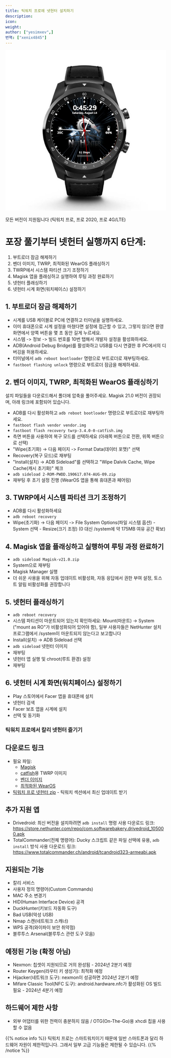 ```yaml
---
title: 틱워치 프로에 넷헌터 설치하기
description:
icon:
weight:
author: ["yesimxev",]
번역: ["xenix4845"]
---
```


![](NetHunter-TicWatch.png)

모든 버전이 지원됩니다 (틱워치 프로, 프로 2020, 프로 4G/LTE)

# 포장 풀기부터 넷헌터 실행까지 6단계:

1. 부트로더 잠금 해제하기
2. 벤더 이미지, TWRP, 최적화된 WearOS 플래싱하기
3. TWRP에서 시스템 파티션 크기 조정하기
4. Magisk 앱을 플래싱하고 실행하여 루팅 과정 완료하기
5. 넷헌터 플래싱하기
6. 넷헌터 시계 화면(워치페이스) 설정하기

## 1. 부트로더 잠금 해제하기

- 시계를 USB 케이블로 PC에 연결하고 터미널을 실행하세요.
- 이미 휴대폰으로 시계 설정을 마쳤다면 설정에 접근할 수 있고, 그렇지 않으면 환영 화면에서 양쪽 버튼을 몇 초 동안 길게 누르세요.
- 시스템 -> 정보 -> 빌드 번호를 10번 탭해서 개발자 설정을 활성화하세요.
- ADB(Android Debug Bridge)를 활성화하고 USB를 다시 연결한 후 PC에서의 디버깅을 허용하세요.
- 터미널에서 `adb reboot bootloader` 명령으로 부트로더로 재부팅하세요.
- `fastboot flashing unlock` 명령으로 부트로더 잠금을 해제하세요.

## 2. 벤더 이미지, TWRP, 최적화된 WearOS 플래싱하기

설치 파일들을 다운로드해서 폴더에 압축을 풀어주세요.
Magisk 21.0 버전이 권장되며, 아래 링크에 포함되어 있습니다.

- ADB를 다시 활성화하고 `adb reboot bootloader` 명령으로 부트로더로 재부팅하세요.
- `fastboot flash vendor vendor.img`
- `fastboot flash recovery twrp-3.4.0-0-catfish.img`
- 측면 버튼을 사용하여 복구 모드를 선택하세요 (아래쪽 버튼으로 전환, 위쪽 버튼으로 선택)
- "Wipe(초기화) -> 다음 페이지 -> Format Data(데이터 포맷)" 선택
- Recovery(복구 모드)로 재부팅
- "Install(설치) -> ADB Sideload"를 선택하고 "Wipe Dalvik Cache, Wipe Cache(캐시 초기화)" 체크
- `adb sideload 2-ROM-PWDD.190617.074-AUG-09.zip`
- 재부팅 후 초기 설정 진행 (WearOS 앱을 통해 휴대폰과 페어링)

## 3. TWRP에서 시스템 파티션 크기 조정하기

- ADB를 다시 활성화하세요
- `adb reboot recovery`
- Wipe(초기화) -> 다음 페이지 -> File System Options(파일 시스템 옵션) - System 선택 - Resize(크기 조정) (0 대신 /system에 약 175MB 여유 공간 확보)

## 4. Magisk 앱을 플래싱하고 실행하여 루팅 과정 완료하기

- `adb sideload Magisk-v21.0.zip`
- System으로 재부팅
- Magisk Manager 실행
- 더 쉬운 사용을 위해 자동 업데이트 비활성화, 자동 응답에서 권한 부여 설정, 토스트 알림 비활성화를 권장합니다

## 5. 넷헌터 플래싱하기

- `adb reboot recovery`
- 시스템 파티션이 마운트되어 있는지 확인하세요: Mount(마운트) -> System ("mount as RO"가 비활성화되어 있어야 함), 일부 사용자들은 NetHunter 설치 프로그램에서 /system이 마운트되지 않는다고 보고합니다
- Install(설치) -> ADB Sideload 선택
- `adb sideload` 넷헌터 이미지
- 재부팅
- 넷헌터 앱 실행 및 chroot(루트 환경) 설정
- 재부팅

## 6. 넷헌터 시계 화면(워치페이스) 설정하기

- Play 스토어에서 Facer 앱을 휴대폰에 설치
- 넷헌터 검색
- Facer 보조 앱을 시계에 설치
- 선택 및 동기화

### 틱워치 프로에서 칼리 넷헌터 즐기기

## 다운로드 링크

- 필요 파일:
  - [Magisk](https://kali.download/nethunter-images/devices/catfish/Magisk-v21.0.zip)
  - [catfish](https://kali.download/nethunter-images/devices/catfish/twrp-3.4.0-0-catfish.img)용 TWRP 이미지
  - [벤더 이미지](https://kali.download/nethunter-images/devices/catfish/vendor.img)
  - [최적화된 WearOS](https://kali.download/nethunter-images/devices/catfish/2-ROM-PWDD.190617.074-AUG-09.zip)
- [틱워치 프로 넷헌터 zip](https://www.kali.org/get-kali/#kali-mobile) - 틱워치 섹션에서 최신 업데이트 받기

## 추가 지원 앱

- Drivedroid: 최신 버전을 설치하려면 `adb install` 명령 사용
다운로드 링크: https://store.nethunter.com/repo/com.softwarebakery.drivedroid_105000.apk
- TotalCommander(전체 명령어): Ducky 스크립트 같은 파일 선택에 유용, `adb install` 방식 사용
다운로드 링크: https://www.totalcommander.ch/android/tcandroid323-armeabi.apk

## 지원되는 기능

- 칼리 서비스
- 사용자 정의 명령어(Custom Commands)
- MAC 주소 변경기
- HID(Human Interface Device) 공격
- DuckHunter(키보드 자동화 도구)
- Bad USB(악성 USB)
- Nmap 스캔(네트워크 스캐너)
- WPS 공격(와이파이 보안 취약점)
- 블루투스 Arsenal(블루투스 관련 도구 모음)

## 예정된 기능 (확정 아님)

- Nexmon: 칩셋이 지원되므로 거의 완성됨 - 2024년 2분기 예정
- Router Keygen(라우터 키 생성기): 최적화 예정
- Hijacker(네트워크 도구): nexmon이 성공하면 2024년 2분기 예정
- Mifare Classic Tool(NFC 도구): android.hardware.nfc가 활성화된 OS 빌드 필요 - 2024년 4분기 예정

## 하드웨어 제한 사항

- 외부 어댑터를 위한 전력이 충분하지 않음 / OTG(On-The-Go)용 xhcdi 칩을 사용할 수 없음

{{% notice info %}}
틱워치 프로는 스마트워치이기 때문에 일반 스마트폰과 달리 하드웨어 자원이 제한적입니다. 그래서 일부 고급 기능들은 제한될 수 있습니다.
{{% /notice %}}
